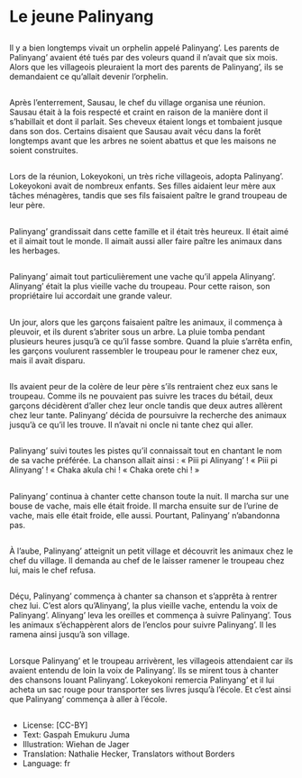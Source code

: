 # Le jeune Palinyang

##
Il y a bien longtemps vivait un
orphelin appelé Palinyang’.
Les parents de Palinyang’ avaient
été tués par des voleurs quand il
n’avait que six mois.
Alors que les villageois pleuraient la
mort des parents de Palinyang’, ils
se demandaient ce qu’allait devenir
l’orphelin.

##
Après l’enterrement, Sausau, le
chef du village organisa une
réunion.
Sausau était à la fois respecté et
craint en raison de la manière dont
il s’habillait et dont il parlait. Ses
cheveux étaient longs et tombaient
jusque dans son dos.
Certains disaient que Sausau avait
vécu dans la forêt longtemps avant
que les arbres ne soient abattus et
que les maisons ne soient
construites.

##
Lors de la réunion, Lokeyokoni, un
très riche villageois, adopta
Palinyang’.
Lokeyokoni avait de nombreux
enfants. Ses filles aidaient leur
mère aux tâches ménagères, tandis
que ses fils faisaient paître le grand
troupeau de leur père.

##
Palinyang’ grandissait dans cette
famille et il était très heureux.
Il était aimé et il aimait tout le
monde.
Il aimait aussi aller faire paître les
animaux dans les herbages.

##
Palinyang’ aimait tout
particulièrement une vache qu’il
appela Alinyang’.
Alinyang’ était la plus vieille vache
du troupeau. Pour cette raison, son
propriétaire lui accordait une
grande valeur.

##
Un jour, alors que les garçons
faisaient paître les animaux, il
commença à pleuvoir, et ils durent
s’abriter sous un arbre.
La pluie tomba pendant plusieurs
heures jusqu’à ce qu’il fasse
sombre.
Quand la pluie s’arrêta enfin, les
garçons voulurent rassembler le
troupeau pour le ramener chez eux,
mais il avait disparu.

##
Ils avaient peur de la colère de leur
père s’ils rentraient chez eux sans
le troupeau.
Comme ils ne pouvaient pas suivre
les traces du bétail, deux garçons
décidèrent d’aller chez leur oncle
tandis que deux autres allèrent
chez leur tante.
Palinyang’ décida de poursuivre la
recherche des animaux jusqu’à ce
qu’il les trouve. Il n’avait ni oncle ni
tante chez qui aller.

##
Palinyang’ suivi toutes les pistes
qu’il connaissait tout en chantant le
nom de sa vache préférée.
La chanson allait ainsi :
« Piii pi Alinyang’ !
« Piii pi Alinyang’ !
« Chaka akula chi !
« Chaka orete chi ! »

##
Palinyang’ continua à chanter cette
chanson toute la nuit.
Il marcha sur une bouse de vache,
mais elle était froide.
Il marcha ensuite sur de l’urine de
vache, mais elle était froide, elle
aussi. Pourtant, Palinyang’
n’abandonna pas.

##
À l’aube, Palinyang’ atteignit un
petit village et découvrit les
animaux chez le chef du village. Il
demanda au chef de le laisser
ramener le troupeau chez lui, mais
le chef refusa.

##
Déçu, Palinyang’ commença à
chanter sa chanson et s’apprêta à
rentrer chez lui.
C’est alors qu’Alinyang’, la plus
vieille vache, entendu la voix de
Palinyang’.
Alinyang’ leva les oreilles et
commença à suivre Palinyang’.
Tous les animaux s’échappèrent
alors de l’enclos pour suivre
Palinyang’. Il les ramena ainsi
jusqu’à son village.

##
Lorsque Palinyang’ et le troupeau arrivèrent, les
villageois attendaient car ils avaient entendu de loin
la voix de Palinyang’. Ils se mirent tous à chanter des
chansons louant Palinyang’.
Lokeyokoni remercia Palinyang’ et il lui acheta un sac
rouge pour transporter ses livres jusqu’à l’école.
Et c’est ainsi que Palinyang’ commença à aller à
l’école.

##
* License: [CC-BY]
* Text: Gaspah Emukuru Juma
* Illustration: Wiehan de Jager
* Translation: Nathalie Hecker, Translators without Borders
* Language: fr

